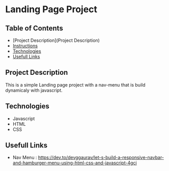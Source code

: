 # Landing Page Project

## Table of Contents
* [Project Description](Project Description) 
* [Instructions](#instructions)
* [Technologies](#Technologies)
* [Usefull Links](#Usfull_Links)


## Project Description
This is a simple Landing page project with a nav-menu that is build dynamicaly with javascript. 

## Technologies
* Javascript
* HTML
* CSS
## Usefull Links
* Nav Menu : https://dev.to/devggaurav/let-s-build-a-responsive-navbar-and-hamburger-menu-using-html-css-and-javascript-4gci